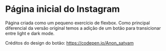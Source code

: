﻿# Página inicial do Instagram

Página criada como um pequeno exercício de flexbox.
Como principal diferencial da versão original temos a adição de um botão para transicionar entre light e dark mode.

Créditos do design do botão: https://codepen.io/Anon_satyam
